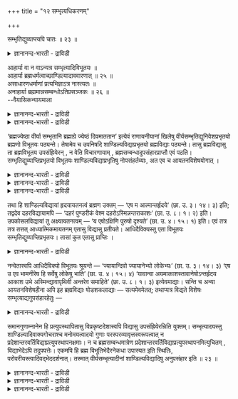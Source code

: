 +++
title = "१२ सम्भृत्यधिकरणम्"

+++

सम्भृतिद्युव्याप्त्यपि चातः ॥ २३ ॥  
<details><summary>ज्ञानानन्द-भारती - द्राविडी</summary>

सम्ब्रुदित्युव्याप्त्यबि साद: ॥ २३ ॥
</details>

आहार्या वा न वाऽन्यत्र सम्भृत्यादिविभूतयः ॥  
आहार्या ब्रह्मधर्मत्वाच्छाण्डिल्यादाववारणात् ॥ २५ ॥  
असाधारणधर्माणां प्रत्यभिज्ञाऽत्र नास्त्यतः ॥  
अनाहार्या ब्रह्ममान्नसम्बन्धोऽतिप्रसञ्जकः ॥ २६ ॥  
--वैयासिकन्यायमाला

<details><summary>ज्ञानानन्द-भारती - द्राविडी</summary>

सम्बिरुदि मुदलिय महिमैगळ् वेऱिडत्तिलुम् सेर्त्तुक् कॊळ्ळ वेण्डियवैगळा? अल्लदु इल्लैया? पिरह्मत्तिऩ् तर्मङ्गळागवे इरुप्पदालुम्, सेर्क्कक् कूडादॆऩ्ऱु तडैयिल्लाददिऩालुम्, साण्डिल्य वित्यै मुदलियदिल् सेर्त्तुक् कॊळ्ळ वेण्डियवै ताऩ्।
</details>

<details><summary>ज्ञानानन्द-भारती - द्राविडी</summary>

पॊदुवायिल्लाद तर्मङ्गळुक्कु इङ्गे ञाबगम् वरुवदु इल्लै ऎऩ्बदिऩाल् सेर्त्तुक्कॊळ्ळ वेण्डिय वैगळल्ल। (पिरह्मत्तिऱ्कु) तर्ममात्तिरमाग इरुक्किऱदु ऎऩ्ऱ सम्बन्दम् (पोदुमॆऩ्ऱाल्) अदिबिरसङ्गमागुम् (ऎल्लावऱ्ऱैयुम् सेर्त्तुक् कॊळ्ळुम्बडि एऱ्पट्टु विडुम्)।
</details>

‘ब्रह्मज्येष्ठा वीर्या सम्भृतानि ब्रह्माग्रे ज्येष्ठं दिवमाततान’ इत्येवं राणायनीयानां खिलेषु वीर्यसम्भृतिद्युनिवेशप्रभृतयो ब्रह्मणो विभूतयः पठ्यन्ते। तेषामेव च उपनिषदि शाण्डिल्यविद्याप्रभृतयो ब्रह्मविद्याः पठ्यन्ते। तासु ब्रह्मविद्यासु ता ब्रह्मविभूतय उपसंह्रियेरन् , न वेति विचारणायाम् , ब्रह्मसम्बन्धादुपसंहारप्राप्तौ एवं पठति। सम्भृतिद्युव्याप्तिप्रभृतयो विभूतयः शाण्डिल्यविद्याप्रभृतिषु नोपसंहर्तव्याः, अत एव च आयतनविशेषयोगात् ।

<details><summary>ज्ञानानन्द-भारती - द्राविडी</summary>

(राणायनीयर्गळुडैय किलत्तिल् पिरह्मत्तिऱ्कु सम्ब्रुदि, त्युलोग वियाप्ति मुदलाऩ कुणङ्गळ् कूऱप्पट्टिरुक्किऩ्ऱऩ। अदे सागैयैच् चेर्न्द सान्दोक्य उबनिषत्तिल् साण्डिल्यवित्यै, तहर वित्यैगळिल् हिरुदयत्तिल् पिरह्मोबासऩम् सॊल्लप्पट्टिरुक्किऱदु। इवऱ्ऱिल् सम्ब्रुदि मुदलाऩ कुणङ्गळै सेर्क्कवेण्डुमा, वेण्डामा ऎऩ्ऱु संसयम्। ऒरे सागैयाऩदालुम् उबास्यमाऩ पिरह्मम् ऒऩ्ऱाऩदालुम् सेर्क्कवेण्डुमॆऩ्ऱु पूर्वबक्षम्।
</details>

<details><summary>ज्ञानानन्द-भारती - द्राविडी</summary>

इरु इडङ्गळिलुम् कुणङ्गळ् माऱुबट्टिरुप् पदालुम्, ञाबगम् वरुम्बडि समाऩमाऩ कुणम् इल्लाददालुम्, साण्डिल्यादि वित्यैगळिल् स्ताऩम् कूऱियिरुप्पदालुम्। सम्ब्रुत्यादि कुणङ्गळुक्कु उबसम्हारम् किडैयादु। ऎल्ला वित्यैगळिलुम् उबास्यम् पिरह्ममाऩदाल् अदैक्कॊण्डु मात्तिरम् कुणङ्गळैच् चेर्क्कमुडियादु ऎऩ्ऱु सित्तान्दम्)।
</details>

<details><summary>ज्ञानानन्द-भारती - द्राविडी</summary>

राणायनीयर्गळुडैय किलङ्गळिल् सिल्लरैयाऩ वेदबागङ्गळिल्) "वीर्यङ्गळ् पिरह्मत्तै ज्येष्ट माय् (कारणमाय्) उडैयवैगळाग इरुन्दु नऩ्गु परिक्कप्पट्टदाग (कुऱैयऩ्ऩियिल् ताङ्गप् पट्टदाग) इरुक्किऩ्ऱऩ। इन्द ज्येष्टमाऩ पिरह्मम् मुदलि लेये स्वर्क्कत्तै व्याबित्तिरुन्ददु” ऎऩ्ऱु इव्विदम् वीर्यङ्गळिऩ् सम्ब्रुदि (ताङ्गुदल्) स्वर्क्कत्तिलु मिरुप्पदु, मुदलाऩ विबूदिगळ् (महिमैगळ्) पिरह्मत् तिऱ्कुच् चॊल्लप्पडुगिऩ्ऱऩ। अवर्गळुडैय उबनिषत् तिलेये (सान्दोक्यत्तिल्) साण्डिल्य वित्यै मुदलाऩ पिरह्म वित्यैगळ् सॊल्लप्पडुगिऩ्ऱऩ। अन्द प्रह्म वित्यैगळिल् अन्द प्रह्म विबूदिगळ् सेर्त्तुक्कॊळ्ळप्पडवेण्डियदा इल्लैया, ऎऩ्ऱु विसारिक्कुम् पोदु, पिरह्मत्तिऩ् सम्बन्दमिरुप्पदाल् सेर्त्तुक्कॊळ्ळ वेण्डियदु ऎऩ्ऱु एऱ्पडुम्बोदु सॊल्गिऱार्। सम्ब्रुदि, स्वर्क्क (त्युलोग) व्याप्ति मुदलिय विबूदिगळ् साण्डिल्य वित्यै मुदलाऩवै कळिल् सेर्क्क वेण्डियवै इल्लै, “अदिऩालेये”, आयदऩ (स्ताऩ) विसे ष सम्बन्दमिरुप्पदालेये।
</details>

तथा हि शाण्डिल्यविद्यायां हृदयायतनत्वं ब्रह्मण उक्तम् — ‘एष म आत्मान्तर्हृदये’ (छा. उ. ३। १४। ३) इति; तद्वदेव दहरविद्यायामपि — ‘दहरं पुण्डरीकं वेश्म दहरोऽस्मिन्नन्तराकाशः’ (छा. उ. ८। १। २) इति। उपकोसलविद्यायां तु अक्ष्यायतनत्वम् — ‘य एषोऽक्षिणि पुरुषो दृश्यते’ (छा. उ. ४। १५। १) इति। एवं तत्र तत्र तत्तत् आध्यात्मिकमायतनम् एतासु विद्यासु प्रतीयते। आधिदैविक्यस्तु एता विभूतयः सम्भृतिद्युव्याप्तिप्रभृतयः। तासां कुत एतासु प्राप्तिः ।

<details><summary>ज्ञानानन्द-भारती - द्राविडी</summary>

ऎप्पडियॆऩ्ऱाल्, साण्डिल्य वित्यैयिल् ह्रुदयत्तै स्ताऩमायुडैय तऩ्मै पिरह्मत्तिऱ्कु सॊल्लप्पट्टिरुक्किऱदु। "इन्द ऎऩ्ऩुडैय आत्मा ह्रुदयत्तिऱ्कुळ्" (सान्दोक्यम्।III-१४-३) ऎऩ्ऱु। अदैप् पोलवे तहर वित्यैयिलुम्गूड “तहरम् (सिऱियदाय्) पुण्डरीगम् (तामरैप्पूवैप्पोल) वेच्म (इरुप्पिडम्, वीडु); अदऩ् उळ्ळे तहरमाऩ आगासम्” (सान्दोक्यम्। VIII-१-१) ऎऩ्ऱु उबगोसल वित्यैयिलो “ऎन्द इन्द पुरुषऩ् कण्णिल् पार्क्कप्पडुगिऱारो" (सान्दोक्यम्। IV-१५-१) ऎऩ्ऱु। कण्णै आयदऩमाग (इरुप्पिडमाग) उळ्ळ तऩ्मै। इव्विदम् अङ्गङ्गु इन्द वित्यैगळिल् अन्द अन्द आत्यात्मिगमाऩ (सरीर सम्बन्दमुळ्ळदाऩ्) आयदऩम् तॆरिगिऱदु। सम्ब्रुदि, त्युव्याप्ति मुदलाऩ इन्द विबूदिगळो आदिदैविगङ्गळ् (तेवदैगळै सम्बन्दित्तवैगळ्);अवैगळुक्कु इवैगळिल् पिराप्ति (अडैदल्) ऎप्पडि इरुक्क मुडियुम्?
</details>

नन्वेतास्वपि आधिदैविक्यो विभूतयः श्रूयन्ते — ‘ज्यायान्दिवो ज्यायानेभ्यो लोकेभ्यः’ (छा. उ. ३। १४। ३) ‘एष उ एव भामनीरेष हि सर्वेषु लोकेषु भाति’ (छा. उ. ४। १५। ४) ‘यावान्वा अयमाकाशस्तावानेषोऽन्तर्हृदय आकाश उभे अस्मिन्द्यावापृथिवी अन्तरेव समाहिते’ (छा. उ. ८। १। ३) इत्येवमाद्याः। सन्ति च अन्या आयतनविशेषहीना अपि इह ब्रह्मविद्याः षोडशकलाद्याः — सत्यमेवमेतत्; तथाप्यत्र विद्यते विशेषः सम्भृत्याद्यनुपसंहारहेतुः —

<details><summary>ज्ञानानन्द-भारती - द्राविडी</summary>

इवैगळिलुम्गूड आदिदैविदमाऩ विबूदिगळ्, “स्वर्क्कत्तैयुंविडप् पॆरिदु। इन्द लोगङ्गळै विडप्पॆरिदु” (सान्दोक्यम्।III-१४-३), “इवर्दाऩ् पामनी (पिरगासिक्किऱवर्), इवर्दाऩ् ऎल्ला पूदङ्गळिलुम् पिरगासिक्किऱार्” (सान्दोक्यम्।IV-१५-४), इन्द आगासम् ऎव्वळवो, अव्वळवु ह्रुदयत्तिऱ्कुळ्ळिरुक्कुम्। इन्द आगासमुम्, त्युलोगम्, पूलोगम् इरण्डुमे इदऱ्कुळ्ळेये वैक्कप्पट्टिरुक्किऩ्ऱऩ। (सान्दोक्यम्। VIII-१-३) ऎऩ्ऱ इदु मुदलाऩवैगळ् सॊल्लप्पडुगिऩ् ऱऩवे? स्ताऩ विसेषमिल्लाद १६ कलैगळुडऩ् कूडियदु मुदलाऩ वेऱु प्रह्म वित्यैगळुम् उळ्ळऩ। ऎऩ्ऱाल्, इदु वास्तवम्दाऩ्। अप्पडियिरुन्दालुम्गूड, इङ्गे सम्ब्रुदि मुदलियदै सेर्क्कक्कूडाददऱ्कुक् कारणमाय् विसेषम् (वित्यासम्) इरुक्किऱदु।
</details>

समानगुणाम्नानेन हि प्रत्युपस्थापितासु विप्रकृष्टदेशास्वपि विद्यासु उपसंह्रियेरन्निति युक्तम्। सम्भृत्यादयस्तु शाण्डिल्यादिवाक्यगोचराश्च मनोमयत्वादयो गुणाः परस्परव्यावृत्तस्वरूपत्वात् न प्रदेशान्तरवर्तिविद्याप्रत्युपस्थापनक्षमाः। न च ब्रह्मसम्बन्धमात्रेण प्रदेशान्तरवर्तिविद्याप्रत्युपस्थापनमित्युचितम् , विद्याभेदेऽपि तदुपपत्तेः। एकमपि हि ब्रह्म विभूतिभेदैरनेकधा उपास्यत इति स्थितिः, परोवरीयस्त्वादिवद्भेददर्शनात्। तस्मात् वीर्यसम्भृत्यादीनां शाण्डिल्यविद्यादिषु अनुपसंहार इति ॥ २३ ॥

<details><summary>ज्ञानानन्द-भारती - द्राविडी</summary>

समाऩमाऩ कुणङ्गळैच् चॊल्वदिऩाल् तळ्ळि युळ्ळ इडङ्गळिलुळ्ळ वित्यैगळुम्गूड पुत्तियिल् तोऱ्ऱम् अडैयुम्बोदु तळ्ळियुळ्ळ इडङ्गळिलुळ्ळ कुणङ्गळ् सेर्क्कप्पडुम् ऎऩ्बदु न्यायम्। सम्ब्रुदि मुदलाऩ कुणङ्गळुम्, साण्डिल्यम् मुदलाऩदिलुळ्ळ वाक्कियङ्गळुक्कु विषयमाऩ मऩोमयम् मुदलाऩ कुणङ्गळुमो, ऒऩ्ऱुक्कॊऩ्ऱु माऱुबट्ट स्वरूबमुळ् ळवैयायिरुप्पदाल्, वेऱु इडत्तिलुळ्ळ वित्यैयै पुत्तियिल् कॊण्डुवरुवदऱ्कु सक्तियऱ्तुवै।
</details>

<details><summary>ज्ञानानन्द-भारती - द्राविडी</summary>

पिरह्मत्तिऩ् सम्बन्दम् ऎऩ्बदिऩाल् मात्तिरम् वेऱिडत्तिलुळ्ळ वित्यैक्कु पुत्तियिल् तोऱ्ऱम् ऎऩ्ऱु सॊल्लप्पडुवदिल्लै; वित्यै वेऱु पट्टालुम् कूड अदु पॊरुन्दुमाऩदिऩाल्। पिरह्मम् ऒऩ्ऱागवे यिरुन्दुम् पल विदमाऩ विबूदि वेऱु पाडुगळिऩाल् पल विदमाय् उबासिक्कप्पडुगिऱदु ऎऩ्बदु उण्मै। "परोवरीयस्तवम्" मुदलियदु पोल वेऱ्ऱुमै काणप् पडुवदाल्।
</details>

<details><summary>ज्ञानानन्द-भारती - द्राविडी</summary>

आगैयाल् वीर्यसम्ब्रुदि मुदलाऩवैगळुक्कु साण्डिल्य वित्यै मुदलियवैगळिल् सेर्प्पदु किडैयादु ऎऩ्ऱु।
</details>

